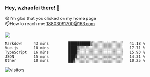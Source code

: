 ### Hey, wzhaofei there! 👋

😄I'm glad that you clicked on my home page<br>
📫How to reach me: 18803091700@163.com<br>

![](https://github-readme-stats.vercel.app/api?username=wzhaofei&show_icons=true)

<!--START_SECTION:waka-->

```text
Markdown     43 mins         ██████████▒░░░░░░░░░░░░░░   41.18 %
Vue.js       18 mins         ████▒░░░░░░░░░░░░░░░░░░░░   17.71 %
TypeScript   16 mins         ████░░░░░░░░░░░░░░░░░░░░░   15.93 %
JSON         15 mins         ███▓░░░░░░░░░░░░░░░░░░░░░   14.31 %
Other        10 mins         ██▓░░░░░░░░░░░░░░░░░░░░░░   10.25 %
```

<!--END_SECTION:waka-->

![visitors](https://visitor-badge.glitch.me/badge?page_id=wzhaofei)


<!--
**wzhaofei/wzhaofei** is a ✨ _special_ ✨ repository because its `README.md` (this file) appears on your GitHub profile.

[<img align="right" width="50%" src="https://github-readme-stats.vercel.app/api?username=wzhaofei&show_icons=true">](https://metrics.lecoq.io/wzhaofei#gh-light-mode-only)

Here are some ideas to get you started:

- 🔭 I’m currently working on ...
- 🌱 I’m currently learning ...
- 👯 I’m looking to collaborate on ...
- 🤔 I’m looking for help with ...
- 💬 Ask me about ...
- 📫 How to reach me: ...
- 😄 Pronouns: ...
- ⚡ Fun fact: ...
-->

